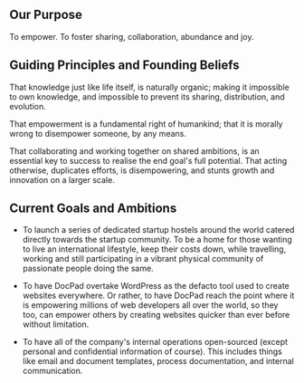 ## Our Purpose
To empower. To foster sharing, collaboration, abundance and joy.


## Guiding Principles and Founding Beliefs
That knowledge just like life itself, is naturally organic; making it impossible to own knowledge, and impossible to prevent its sharing, distribution, and evolution.

That empowerment is a fundamental right of humankind; that it is morally wrong to disempower someone, by any means.

That collaborating and working together on shared ambitions, is an essential key to success to realise the end goal's full potential. That acting otherwise, duplicates efforts, is disempowering, and stunts growth and innovation on a larger scale.


## Current Goals and Ambitions
- To launch a series of dedicated startup hostels around the world catered directly towards the startup community. To be a home for those wanting to live an international lifestyle, keep their costs down, while travelling, working and still participating in a vibrant physical community of passionate people doing the same.

- To have DocPad overtake WordPress as the defacto tool used to create websites everywhere. Or rather, to have DocPad reach the point where it is empowering millions of web developers all over the world, so they too, can empower others by creating websites quicker than ever before without limitation.

- To have all of the company's internal operations open-sourced (except personal and confidential information of course). This includes things like email and document templates, process documentation, and internal communication.